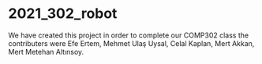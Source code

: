 # 2021_302_robot

We have created this project in order to complete our COMP302 class the contributers were Efe Ertem, Mehmet Ulaş Uysal, Celal Kaplan, Mert Akkan, Mert Metehan Altınsoy. 
